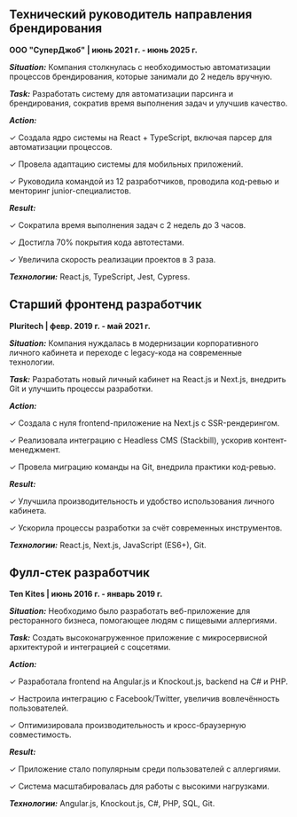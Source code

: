 
## Технический руководитель направления брендирования
**ООО "СуперДжоб" | июнь 2021 г. - июнь 2025 г.**

***Situation:*** Компания столкнулась с необходимостью автоматизации процессов брендирования, которые занимали до 2 недель вручную.

***Task:*** Разработать систему для автоматизации парсинга и брендирования, сократив время выполнения задач и улучшив качество.

***Action:***

✓ Создала ядро системы на React + TypeScript, включая парсер для автоматизации процессов.

✓ Провела адаптацию системы для мобильных приложений.

✓ Руководила командой из 12 разработчиков, проводила код-ревью и менторинг junior-специалистов.

***Result:***

✓ Сократила время выполнения задач с 2 недель до 3 часов.

✓ Достигла 70% покрытия кода автотестами.

✓ Увеличила скорость реализации проектов в 3 раза.

***Технологии:*** React.js, TypeScript, Jest, Cypress.

## Старший фронтенд разработчик
**Pluritech | февр. 2019 г. - май 2021 г.**

***Situation:*** Компания нуждалась в модернизации корпоративного личного кабинета и переходе с legacy-кода на современные технологии.

***Task:*** Разработать новый личный кабинет на React.js и Next.js, внедрить Git и улучшить процессы разработки.

***Action:***

✓ Создала с нуля frontend-приложение на Next.js с SSR-рендерингом.

✓ Реализовала интеграцию с Headless CMS (Stackbill), ускорив контент-менеджмент.

✓ Провела миграцию команды на Git, внедрила практики код-ревью.

***Result:***

✓ Улучшила производительность и удобство использования личного кабинета.

✓ Ускорила процессы разработки за счёт современных инструментов.

***Технологии:*** React.js, Next.js, JavaScript (ES6+), Git.

## Фулл-стек разработчик
**Ten Kites | июнь 2016 г. - январь 2019 г.**

***Situation:*** Необходимо было разработать веб-приложение для ресторанного бизнеса, помогающее людям с пищевыми аллергиями.

***Task:*** Создать высоконагруженное приложение с микросервисной архитектурой и интеграцией с соцсетями.

***Action:***

✓ Разработала frontend на Angular.js и Knockout.js, backend на C# и PHP.

✓ Настроила интеграцию с Facebook/Twitter, увеличив вовлечённость пользователей.

✓ Оптимизировала производительность и кросс-браузерную совместимость.

***Result:***

✓ Приложение стало популярным среди пользователей с аллергиями.

✓ Система масштабировалась для работы с высокими нагрузками.

***Технологии:*** Angular.js, Knockout.js, C#, PHP, SQL, Git.